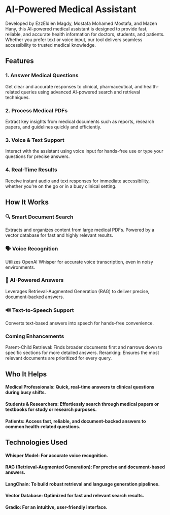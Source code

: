 # AI-Powered Medical Assistant
Developed by EzzEldien Magdy, Mostafa Mohamed Mostafa, and Mazen Hany, this AI-powered medical assistant is designed to provide fast, reliable, and accurate health information for doctors, students, and patients. Whether you prefer text or voice input, our tool delivers seamless accessibility to trusted medical knowledge.

## Features
### 1. Answer Medical Questions
Get clear and accurate responses to clinical, pharmaceutical, and health-related queries using advanced AI-powered search and retrieval techniques.

### 2. Process Medical PDFs
Extract key insights from medical documents such as reports, research papers, and guidelines quickly and efficiently.

### 3. Voice & Text Support
Interact with the assistant using voice input for hands-free use or type your questions for precise answers.

### 4. Real-Time Results
Receive instant audio and text responses for immediate accessibility, whether you're on the go or in a busy clinical setting.

## How It Works
### 🔍 Smart Document Search
Extracts and organizes content from large medical PDFs.
Powered by a vector database for fast and highly relevant results.
### 🗣 Voice Recognition
Utilizes OpenAI Whisper for accurate voice transcription, even in noisy environments.
### 🤖 AI-Powered Answers
Leverages Retrieval-Augmented Generation (RAG) to deliver precise, document-backed answers.
### 🔊 Text-to-Speech Support
Converts text-based answers into speech for hands-free convenience.
### Coming Enhancements
Parent-Child Retrieval: Finds broader documents first and narrows down to specific sections for more detailed answers.
Reranking: Ensures the most relevant documents are prioritized for every query.
## Who It Helps
#### Medical Professionals: Quick, real-time answers to clinical questions during busy shifts.
#### Students & Researchers: Effortlessly search through medical papers or textbooks for study or research purposes.
#### Patients: Access fast, reliable, and document-backed answers to common health-related questions.
## Technologies Used
#### Whisper Model: For accurate voice recognition.
#### RAG (Retrieval-Augmented Generation): For precise and document-based answers.
#### LangChain: To build robust retrieval and language generation pipelines.
#### Vector Database: Optimized for fast and relevant search results.
#### Gradio: For an intuitive, user-friendly interface.
